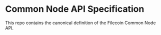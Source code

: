 # Common Node API Specification

This repo contains the canonical definition of the Filecoin Common Node API.


